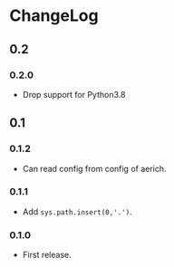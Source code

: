 # ChangeLog

## 0.2

### 0.2.0

- Drop support for Python3.8

## 0.1

### 0.1.2

- Can read config from config of aerich.

### 0.1.1

- Add `sys.path.insert(0,'.')`.

### 0.1.0

- First release.
